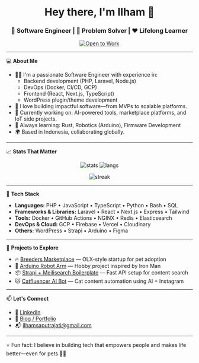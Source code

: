 <h1 align="center">Hey there, I'm Ilham 👋</h1>
<h3 align="center">🚀 Software Engineer | 🧩 Problem Solver | ❤️ Lifelong Learner</h3>

<p align="center">
  <!-- 👇 Your Open to Work badge goes here -->
  <a href="https://www.linkedin.com/in/YOUR_LINKEDIN">
    <img src="https://img.shields.io/badge/Open%20to-Work-%2300b300?style=flat-square&logo=github" alt="Open to Work" />
  </a>
</p>

---

💻 **About Me**

- 🧑‍💻 I'm a passionate Software Engineer with experience in:
  - Backend development (PHP, Laravel, Node.js)
  - DevOps (Docker, CI/CD, GCP)
  - Frontend (React, Next.js, TypeScript)
  - WordPress plugin/theme development
- 🚀 I love building impactful software—from MVPs to scalable platforms.
- 🎯 Currently working on: AI-powered tools, marketplace platforms, and IoT side projects.
- 🌱 Always learning: Rust, Robotics (Arduino), Firmware Development
- 🌍 Based in Indonesia, collaborating globally.

---

📈 **Stats That Matter**

<p align="center">
    <img src="https://github-readme-stats.vercel.app/api?username=ilhamsj&show_icons=true&theme=radical" alt="stats" />
    <img src="https://github-readme-stats.vercel.app/api/top-langs/?username=ilhamsj&layout=compact&theme=radical" alt="langs" /> 
</p>

<p align="center">
    <img src="https://github-readme-streak-stats.herokuapp.com/?user=ilhamsj&theme=radical" alt="streak" />
</p>

---

🔧 **Tech Stack**

- **Languages:** PHP • JavaScript • TypeScript • Python • Bash • SQL
- **Frameworks & Libraries:** Laravel • React • Next.js • Express • Tailwind
- **Tools:** Docker • GitHub Actions • NGINX • Redis • Elasticsearch
- **DevOps & Cloud:** GCP • Firebase • Vercel • Cloudinary
- **Others:** WordPress • Strapi • Arduino • Figma

---

🚀 **Projects to Explore**

- 🔥 [Breeders Marketplace](#) — OLX-style startup for pet adoption
- 🤖 [Arduino Robot Arm](#) — Hobby project inspired by Iron Man
- 📦 [Strapi + Meilisearch Boilerplate](#) — Fast API setup for content search
- 🐱 [Catfluencer AI Bot](#) — Cat content automation using AI + Instagram

---

📫 **Let's Connect**

- 💼 [LinkedIn](https://www.linkedin.com/in/ilhamsj)
- 🧠 [Blog / Portfolio](https://github.com/ilhamsj)
- 📬 ilhamsaputrajati@gmail.com

---

⭐️ Fun fact: I believe in building tech that empowers people and makes life better—even for pets 🐶🐱
